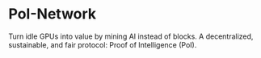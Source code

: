# PoI-Network
Turn idle GPUs into value by mining AI instead of blocks. A decentralized, sustainable, and fair protocol: Proof of Intelligence (PoI).
